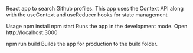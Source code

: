 React app to search Github profiles. This app uses the Context API along with the useContext and useReducer hooks for state management

Usage
npm install
npm start
Runs the app in the development mode.
Open http://localhost:3000

npm run build
Builds the app for production to the build folder.
